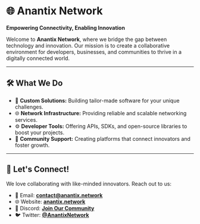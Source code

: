 # 🌐 Anantix Network  

**Empowering Connectivity, Enabling Innovation**  

Welcome to **Anantix Network**, where we bridge the gap between technology and innovation. Our mission is to create a collaborative environment for developers, businesses, and communities to thrive in a digitally connected world.  

---

## 🛠️ What We Do  
- 🌟 **Custom Solutions:** Building tailor-made software for your unique challenges.
- 🌐 **Network Infrastructure:** Providing reliable and scalable networking services.
- ⚙️ **Developer Tools:** Offering APIs, SDKs, and open-source libraries to boost your projects.
- 💬 **Community Support:** Creating platforms that connect innovators and foster growth.

---

## 🤝 Let's Connect!  
We love collaborating with like-minded innovators. Reach out to us:  
- 📧 Email: **contact@anantix.network**  
- 🌐 Website: **[anantix.network](https://anantix.network)**  
- 💬 Discord: **[Join Our Community](https://discord.gg/anantix)**  
- 🐦 Twitter: **[@AnantixNetwork](https://twitter.com/anantix_network)**  
